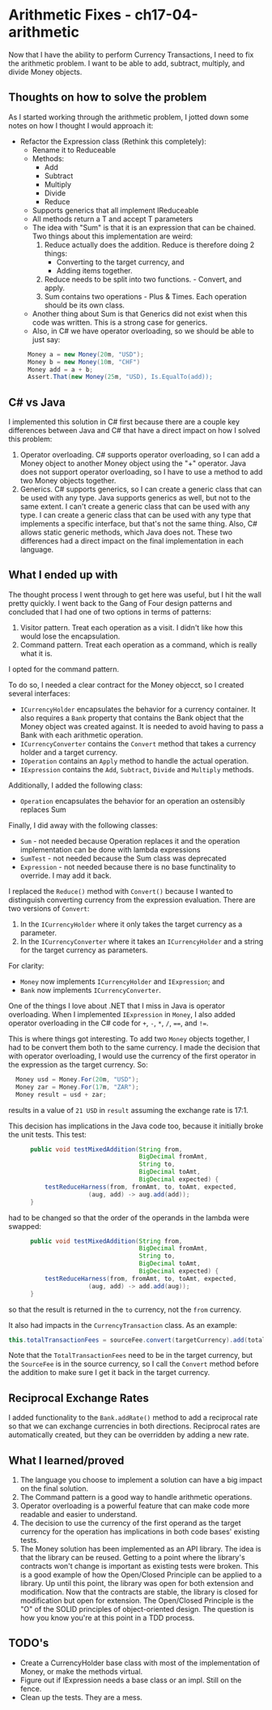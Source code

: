 # Arithmetic Fixes - ch17-04-arithmetic
Now that I have the ability to perform Currency Transactions, I need to fix the arithmetic problem.
I want to be able to add, subtract, multiply, and divide Money objects. 

## Thoughts on how to solve the problem
As I started working through the arithmetic problem, I jotted down some notes on how I thought I would approach it:
- Refactor the Expression class (Rethink this completely):
  - Rename it to Reduceable
  - Methods:
    - Add
    - Subtract
    - Multiply
    - Divide
    - Reduce
  - Supports generics that all implement IReduceable
  - All methods return a <T implements IReduceable> T and accept <T implements IReduceable> T parameters
  - The idea with "Sum" is that it is an expression that can be chained. Two things about this implementation are weird:
    1. Reduce actually does the addition. Reduce is therefore doing 2 things:
       - Converting to the target currency, and 
       - Adding items together.
    2. Reduce needs to be split into two functions. - Convert, and apply.
    3. Sum contains two operations - Plus & Times. Each operation should be its own class.
  - Another thing about Sum is that Generics did not exist when this code was written. This is a strong case for generics.
  - Also, in C# we have operator overloading, so we should be able to just say:
  ```c#
    Money a = new Money(20m, "USD");
    Money b = new Money(10m, "CHF")
    Money add = a + b;
    Assert.That(new Money(25m, "USD), Is.EqualTo(add));
  ```
## C# vs Java
I implemented this solution in C# first because there are a couple key differences between Java and C# that
have a direct impact on how I solved this problem:
1. Operator overloading. C# supports operator overloading, so I can add a Money object to another Money object using
the "+" operator. Java does not support operator overloading, so I have to use a method to add two Money objects 
together.
2. Generics. C# supports generics, so I can create a generic class that can be used with any type. Java supports 
generics as well, but not to the same extent. I can't create a generic class that can be used with any type. 
I can create a generic class that can be used with any type that implements a specific interface, but that's not the 
same thing. Also, C# allows static generic methods, which Java does not.
These two differences had a direct impact on the final implementation in each language.

## What I ended up with
The thought process I went through to get here was useful, but I hit the wall pretty quickly. I went back to the
Gang of Four design patterns and concluded that I had one of two options in terms of patterns:
1. Visitor pattern. Treat each operation as a visit. I didn't like how this would lose the encapsulation.
2. Command pattern. Treat each operation as a command, which is really what it is.

I opted for the command pattern.

To do so, I needed a clear contract for the Money objecct, so I created several interfaces:
- ```ICurrencyHolder``` encapsulates the behavior for a currency container. It also
  requires a ```Bank``` property that contains the Bank object that the Money object was
  created against. It is needed to avoid having to pass a Bank with each arithmetic
  operation.
- ```ICurrencyConverter``` contains the ```Convert``` method that takes a currency holder and a target currency.
- ```IOperation``` contains an ```Apply``` method to handle the actual operation.
- ```IExpression``` contains the ```Add```, ```Subtract```, ```Divide``` and ```Multiply``` methods.

Additionally, I added the following class:
- ```Operation``` encapsulates the behavior for an operation an ostensibly replaces Sum

Finally, I did away with the following classes:
- ```Sum``` - not needed because Operation replaces it and the operation implementation
  can be done with lambda expressions
- ```SumTest``` - not needed because the Sum class was deprecated
- ```Expression``` - not needed because there is no base functinality to override. I may add it back.

I replaced the ```Reduce()``` method with ```Convert()``` because I wanted to distinguish
converting currency from the expression evaluation. There are two versions of ```Convert```:
1. In the ```ICurrencyHolder``` where it only takes the target currency as a parameter.
2. In the ```ICurrencyConverter``` where it takes an ```ICurrencyHolder``` and a string for the target currency as parameters.

For clarity:
- ```Money``` now implements ```ICurrencyHolder``` and ```IExpression```; and
- ```Bank``` now implements ```ICurrencyConverter```.

One of the things I love about .NET that I miss in Java is operator overloading. When I implemented ```IExpression``` 
in ```Money```, I also added operator overloading in the C# code for ```+```, ```-```, ```*```, ```/```, ```==```, 
and ```!=```.

This is where things got interesting. To add two ```Money``` objects together, I had to be
convert them both to the same currency. I made the decision that with operator overloading,
I would use the currency of the first operator in the expression as the target currency. So:
```c#
  Money usd = Money.For(20m, "USD");
  Money zar = Money.For(17m, "ZAR");
  Money result = usd + zar;
```
results in a value of ```21 USD``` in ```result``` assuming the exchange rate is 17:1.

This decision has implications in the Java code too, because it initially broke the unit tests. This test:
```java
      public void testMixedAddition(String from, 
                                    BigDecimal fromAmt, 
                                    String to, 
                                    BigDecimal toAmt, 
                                    BigDecimal expected) {
          testReduceHarness(from, fromAmt, to, toAmt, expected,
                      (aug, add) -> aug.add(add));
      }
```
had to be changed so that the order of the operands in the lambda were swapped:
```java
      public void testMixedAddition(String from, 
                                    BigDecimal fromAmt, 
                                    String to, 
                                    BigDecimal toAmt, 
                                    BigDecimal expected) {
          testReduceHarness(from, fromAmt, to, toAmt, expected,
                      (aug, add) -> add.add(aug));
      }
```
so that the result is returned in the ```to``` currency, not the ```from``` currency.

It also had impacts in the ```CurrencyTransaction``` class. As an example:
```java
this.totalTransactionFees = sourceFee.convert(targetCurrency).add(totalTargetFees);
```
Note that the ```TotalTransactionFees``` need to be in the target currency, but the ```SourceFee``` is in the source 
currency, so I call the ```Convert``` method before the addition to make sure I get it back in the target currency.

## Reciprocal Exchange Rates
I added functionality to the ```Bank.addRate()``` method to add a reciprocal rate so that we can exchange currencies
in both directions. Reciprocal rates are automatically created, but they can be overridden by adding a new rate.

## What I learned/proved
1. The language you choose to implement a solution can have a big impact on the final solution.
2. The Command pattern is a good way to handle arithmetic operations.
3. Operator overloading is a powerful feature that can make code more readable and easier to understand.
4. The decision to use the currency of the first operand as the target currency for the operation has implications in 
both code bases' existing tests.
5. The Money solution has been implemented as an API library. The idea is that the library can be reused. Getting to a
point where the library's contracts won't change is important as existing tests were broken. This is a good example of
how the Open/Closed Principle can be applied to a library. Up until this point, the library was open for both extension
and modification. Now that the contracts are stable, the library is closed for modification but open for extension. The 
Open/Closed Principle is the "O" of the SOLID principles of object-oriented design. The question is how you know you're
at this point in a TDD process.

## TODO's
- Create a CurrencyHolder base class with most of the implementation of Money, or make the methods virtual.
- Figure out if IExpression needs a base class or an impl. Still on the fence.
- Clean up the tests. They are a mess.
